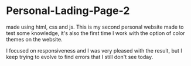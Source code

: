 # Personal-Lading-Page-2
made using html, css and js. This is my second personal website made to test some knowledge, it's also the first time I work with the option of color themes on the website.

I focused on responsiveness and I was very pleased with the result, but I keep trying to evolve to find errors that I still don't see today.
